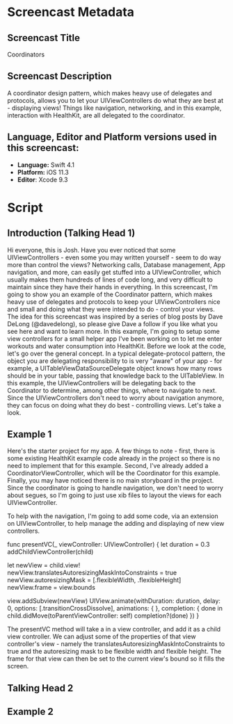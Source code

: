 # Screencast Metadata

## Screencast Title

Coordinators

## Screencast Description

A coordinator design pattern, which makes heavy use of delegates and protocols, allows you to let your UIViewControllers do what they are best at - displaying views!  Things like navigation, networking, and in this example, interaction with HealthKit, are all delegated to the coordinator.  

## Language, Editor and Platform versions used in this screencast:

* **Language:** Swift 4.1
* **Platform:** iOS 11.3
* **Editor**: Xcode 9.3

# Script

## Introduction (Talking Head 1)

Hi everyone, this is Josh.  Have you ever noticed that some UIViewControllers - even some you may written yourself - seem to do way more than control the views?  Networking calls, Database management, App navigation, and more, can easily get stuffed into a UIViewController, which usually makes them hundreds of lines of code long, and very difficult to maintain since they have their hands in everything.  In this screencast, I'm going to show you an example of the Coordinator pattern, which makes heavy use of delegates and protocols to keep your UIViewControllers nice and small and doing what they were intended to do - control your views.  The idea for this screencast was inspired by a series of blog posts by Dave DeLong (@davedelong), so please give Dave a follow if you like what you see here and want to learn more.  In this example, I'm going to setup some view controllers for a small helper app I've been working on to let me enter workouts and water consumption into HealthKit.  Before we look at the code, let's go over the general concept.   In a typical delegate-protocol pattern, the object you are delegating responsibility to is very "aware" of your app - for example, a UITableViewDataSourceDelegate object knows how many rows should be in your table, passing that knowledge back to the UITableView.  In this example, the UIViewControllers will be delegating back to the Coordinator to determine, among other things, where to navigate to next.  Since the UIViewControllers don't need to worry about navigation anymore, they can focus on doing what they do best - controlling views.  Let's take a look.  

## Example 1

Here's the starter project for my app.  A few things to note - first, there is some existing HealthKit example code already in the project so there is no need to implement that for this example.  Second, I've already added a CoordinatorViewController, which will be the Coordinator for this example. Finally, you may have noticed there is no main storyboard in the project.  Since the coordinator is going to handle navigation, we don't need to worry about segues, so I'm going to just use xib files to layout the views for each UIViewController.  

To help with the navigation, I'm going to add some code, via an extension on UIViewController, to help manage the adding and displaying of new view controllers.  

func presentVC(_ viewController: UIViewController)
{
  let duration = 0.3
  addChildViewController(child)

  let newView = child.view!
  newView.translatesAutoresizingMaskIntoConstraints = true
  newView.autoresizingMask = [.flexibleWidth, .flexibleHeight]
  newView.frame = view.bounds

  view.addSubview(newView)
  UIView.animate(withDuration: duration, delay: 0, options: [.transitionCrossDissolve], animations: { }, completion: { done in
  child.didMove(toParentViewController: self)
  completion?(done)
  })
}

The presentVC method will take a in a view controller, and add it as a child view controller.  We can adjust some of the properties of that view controller's view - namely the translatesAutoresizingMaskIntoConstraints to true and the autoresizing mask to be flexible width and flexible height.  The frame for that view can then be set to the current view's bound so it fills the screen.  


## Talking Head 2



## Example 2








